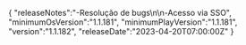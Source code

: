 {
  "releaseNotes":"-Resolução de bugs\n\n-Acesso via SSO",
  "minimumOsVersion":"1.1.181",
  "minimumPlayVersion":"1.1.181",
  "version":"1.1.182",
  "releaseDate":"2023-04-20T07:00:00Z"
}
